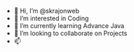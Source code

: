 - 👋 Hi, I’m @skrajonweb
- 👀 I’m interested in Coding
- 🌱 I’m currently learning Advance Java
- 💞️ I’m looking to collaborate on Projects
- 📫 

<!---
skrajonweb/skrajonweb is a ✨ special ✨ repository because its `README.md` (this file) appears on your GitHub profile.
You can click the Preview link to take a look at your changes.
--->
